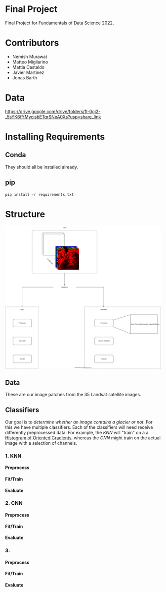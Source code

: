 # Final Project
Final Project for Fundamentals of Data Science 2022.

# Contributors
* Nemish Murawat
* Matteo Migliarino
* Mattia Castaldo
* Javier Martinez
* Jonas Barth

# Data
https://drive.google.com/drive/folders/1l-0gi2-_5sYK6fYMycisbETqrSNeA0Xs?usp=share_link

# Installing Requirements

## Conda
They should all be installed already.

## pip
```
pip install -r requirements.txt
```

# Structure

![project_structure](doc/structure.svg)

## Data
These are our image patches from the 35 Landsat satellite images.

## Classifiers
Our goal is to *determine whether an image contains a glacier or not*. For this we have multiple classifiers.
Each of the classifiers will need receive differently preprocessed data. For example, the _KNN_ will "train" on a
a [Histogram of Oriented Gradients](https://towardsdatascience.com/hog-histogram-of-oriented-gradients-67ecd887675f),
whereas the _CNN_ might train on the actual image with a selection of channels.

### 1. KNN

#### Preprocess

#### Fit/Train

#### Evaluate

### 2. CNN

#### Preprocess

#### Fit/Train

#### Evaluate

### 3. 

#### Preprocess

#### Fit/Train

#### Evaluate
